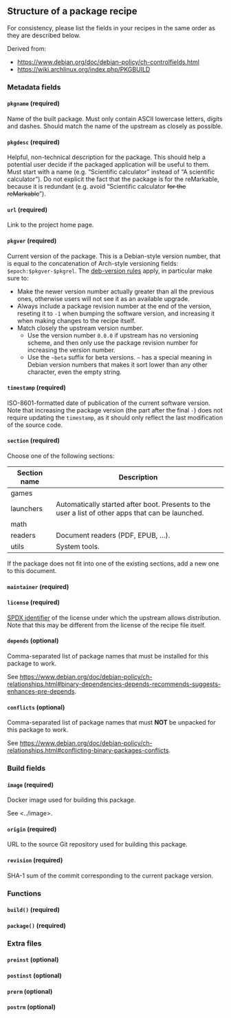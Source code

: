 ## Structure of a package recipe

For consistency, please list the fields in your recipes in the same order as they are described below.

Derived from:

* <https://www.debian.org/doc/debian-policy/ch-controlfields.html>
* <https://wiki.archlinux.org/index.php/PKGBUILD>

### Metadata fields

#### `pkgname` (required)

Name of the built package. Must only contain ASCII lowercase letters, digits and dashes. Should match the name of the upstream as closely as possible.

#### `pkgdesc` (required)

Helpful, non-technical description for the package. This should help a potential user decide if the packaged application will be useful to them. Must start with a name (e.g. “Scientific calculator” instead of “A scientific calculator”). Do not explicit the fact that the package is for the reMarkable, because it is redundant (e.g. avoid “Scientific calculator ~~for the reMarkable~~”).

#### `url` (required)

Link to the project home page.

#### `pkgver` (required)

Current version of the package. This is a Debian-style version number, that is equal to the concatenation of Arch-style versioning fields: `$epoch:$pkgver-$pkgrel`. The [deb-version rules](https://manpages.debian.org/wheezy/dpkg-dev/deb-version.5.en.html) apply, in particular make sure to:

* Make the newer version number actually greater than all the previous ones, otherwise users will not see it as an available upgrade.
* Always include a package revision number at the end of the version, reseting it to `-1` when bumping the software version, and increasing it when making changes to the recipe itself.
* Match closely the upstream version number.
    - Use the version number `0.0.0` if upstream has no versioning scheme, and then only use the package revision number for increasing the version number.
    - Use the `~beta` suffix for beta versions. `~` has a special meaning in Debian version numbers that makes it sort lower than any other character, even the empty string.

#### `timestamp` (required)

ISO-8601-formatted date of publication of the current software version. Note that increasing the package version (the part after the final `-`) does not require updating the `timestamp`, as it should only reflect the last modification of the source code.

#### `section` (required)

Choose one of the following sections:

Section name    | Description
----------------|----------------------------------
games           |
launchers       | Automatically started after boot. Presents to the user a list of other apps that can be launched.
math            |
readers         | Document readers (PDF, EPUB, …).
utils           | System tools.

If the package does not fit into one of the existing sections, add a new one to this document. 

#### `maintainer` (required)

#### `license` (required)

[SPDX identifier](https://spdx.org/licenses/) of the license under which the upstream allows distribution. Note that this may be different from the license of the recipe file itself.

#### `depends` (optional)

Comma-separated list of package names that must be installed for this package to work.

See <https://www.debian.org/doc/debian-policy/ch-relationships.html#binary-dependencies-depends-recommends-suggests-enhances-pre-depends>.

#### `conflicts` (optional)

Comma-separated list of package names that must **NOT** be unpacked for this package to work.

See <https://www.debian.org/doc/debian-policy/ch-relationships.html#conflicting-binary-packages-conflicts>.

### Build fields

#### `image` (required)

Docker image used for building this package.

See <../image>.

#### `origin` (required)

URL to the source Git repository used for building this package.

#### `revision` (required)

SHA-1 sum of the commit corresponding to the current package version.

### Functions

#### `build()` (required)

#### `package()` (required)

### Extra files

#### `preinst` (optional)

#### `postinst` (optional)

#### `prerm` (optional)

#### `postrm` (optional)
